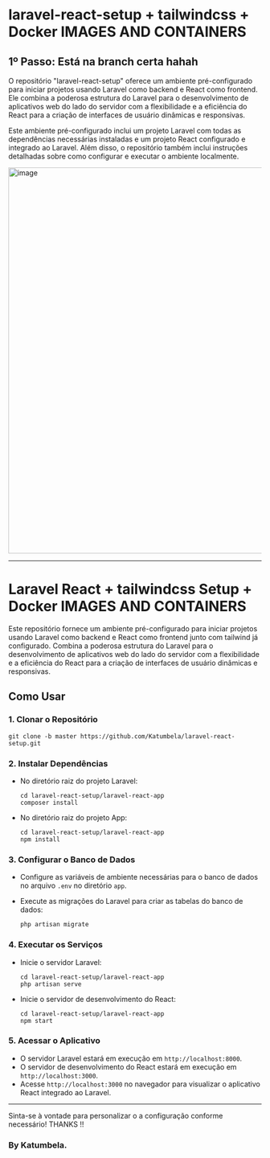 # laravel-react-setup + tailwindcss + Docker IMAGES AND CONTAINERS
## 1º Passo: Está na branch certa hahah

O repositório "laravel-react-setup" oferece um ambiente pré-configurado para iniciar projetos usando Laravel como backend e React como frontend. Ele combina a poderosa estrutura do Laravel para o desenvolvimento de aplicativos web do lado do servidor com a flexibilidade e a eficiência do React para a criação de interfaces de usuário dinâmicas e responsivas.

Este ambiente pré-configurado inclui um projeto Laravel com todas as dependências necessárias instaladas e um projeto React configurado e integrado ao Laravel. Além disso, o repositório também inclui instruções detalhadas sobre como configurar e executar o ambiente localmente.

 <img width="768" alt="image" src="https://github.com/Katumbela/laravel-react-setup/assets/88532376/1f5afe59-bb2e-444d-9a14-c5abd4179693">


---

# Laravel React  + tailwindcss Setup + Docker IMAGES AND CONTAINERS

Este repositório fornece um ambiente pré-configurado para iniciar projetos usando Laravel como backend e React como frontend junto com tailwind já configurado. Combina a poderosa estrutura do Laravel para o desenvolvimento de aplicativos web do lado do servidor com a flexibilidade e a eficiência do React para a criação de interfaces de usuário dinâmicas e responsivas.

## Como Usar

### 1. Clonar o Repositório

```
git clone -b master https://github.com/Katumbela/laravel-react-setup.git
```

### 2. Instalar Dependências

- No diretório raiz do projeto Laravel:

  ```
  cd laravel-react-setup/laravel-react-app
  composer install
  ```

- No diretório raiz do projeto App:

  ```
  cd laravel-react-setup/laravel-react-app
  npm install
  ```

### 3. Configurar o Banco de Dados

- Configure as variáveis de ambiente necessárias para o banco de dados no arquivo `.env` no diretório `app`.
- Execute as migrações do Laravel para criar as tabelas do banco de dados:

  ```
  php artisan migrate
  ```

### 4. Executar os Serviços

- Inicie o servidor Laravel:

  ```
  cd laravel-react-setup/laravel-react-app
  php artisan serve
  ```

- Inicie o servidor de desenvolvimento do React:

  ```
  cd laravel-react-setup/laravel-react-app
  npm start
  ```

### 5. Acessar o Aplicativo

- O servidor Laravel estará em execução em `http://localhost:8000`.
- O servidor de desenvolvimento do React estará em execução em `http://localhost:3000`.
- Acesse `http://localhost:3000` no navegador para visualizar o aplicativo React integrado ao Laravel.

---

Sinta-se à vontade para personalizar o a configuração conforme necessário!
THANKS !!
### By Katumbela.
